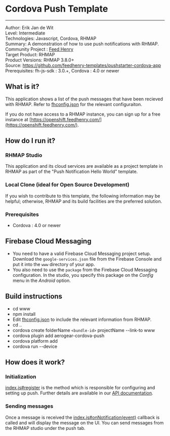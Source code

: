 
# Cordova Push Template
---------
Author: Erik Jan de Wit   
Level: Intermediate   
Technologies: Javascript, Cordova, RHMAP   
Summary: A demonstration of how to use push notifications with RHMAP.   
Community Project : [Feed Henry](http://feedhenry.org)   
Target Product: RHMAP   
Product Versions: RHMAP 3.8.0+   
Source: https://github.com/feedhenry-templates/pushstarter-cordova-app   
Prerequisites: fh-js-sdk : 3.0.+, Cordova : 4.0 or newer   

## What is it?

This application shows a list of the push messages that have been recieved with RHMAP.  Refer to [fhconfig.json](www/fhconfig.json) for the relevant configuraiton.

If you do not have access to a RHMAP instance, you can sign up for a free instance at [https://openshift.feedhenry.com/](https://openshift.feedhenry.com/).

## How do I run it?

### RHMAP Studio

This application and its cloud services are available as a project template in RHMAP as part of the "Push Notification Hello World" template.

### Local Clone (ideal for Open Source Development)
If you wish to contribute to this template, the following information may be helpful; otherwise, RHMAP and its build facilities are the preferred solution.

###  Prerequisites
 * Cordova : 4.0 or newer

## Firebase Cloud Messaging

 * You need to have a valid Firebase Cloud Messaging project setup. Download the `google-services.json` file from the Firebase Console and put it into the `www` directory of your app.
 * You also need to use the `package` from the Firebase Cloud Messaging configuration. In the studio, you specify this package on the *Config* menu in the *Android* option.

## Build instructions
 * cd www
 * npm install
 * Edit [fhconfig.json](www/fhconfig.json) to include the relevant information from RHMAP.
 * cd ..
 * cordova create folderName `<bundle-id>` projectName --link-to www
 * cordova plugin add aerogear-cordova-push
 * cordova platform add <ios android windows>
 * cordova run --device

## How does it work?

### Initialization

[index.js#register](www/js/index.js#L30) is the method which is responsible for configuring and setting up push.  Further details are available in our [API documentation](http://docs.feedhenry.com/v3/api/api_push.html).

### Sending messages

Once a message is received the [index.js#onNotification(event)](www/js/index.js#L45) callback is called and will display the message on the UI. You can send messages from the RHMAP studio under the push tab.
